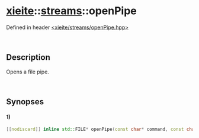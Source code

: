 # [xieite](../../xieite.md)\:\:[streams](../../streams.md)\:\:openPipe
Defined in header [<xieite/streams/openPipe.hpp>](../../../include/xieite/streams/openPipe.hpp)

&nbsp;

## Description
Opens a file pipe.

&nbsp;

## Synopses
#### 1)
```cpp
[[nodiscard]] inline std::FILE* openPipe(const char* command, const char* mode) noexcept;
```
